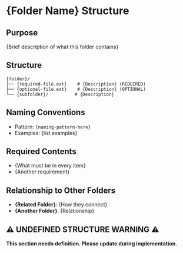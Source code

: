 # {Folder Name} Structure

## Purpose
{Brief description of what this folder contains}

## Structure
```
{folder}/
├── {required-file.ext}    # {Description} (REQUIRED)
├── {optional-file.ext}    # {Description} (OPTIONAL)
└── {subfolder}/          # {Description}
```

## Naming Conventions
- Pattern: `{naming-pattern-here}`
- Examples: {list examples}

## Required Contents
- {What must be in every item}
- {Another requirement}

## Relationship to Other Folders
- **{Related Folder}**: {How they connect}
- **{Another Folder}**: {Relationship}

## ⚠️ UNDEFINED STRUCTURE WARNING ⚠️
**This section needs definition. Please update during implementation.**